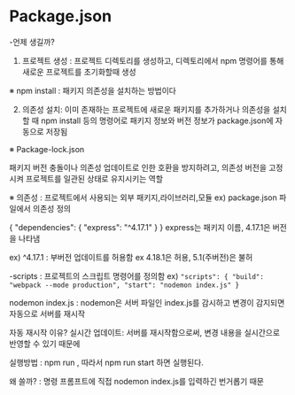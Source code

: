 # Package.json

-언제 생길까?
 1. 프로젝트 생성 : 프로젝트 디렉토리를 생성하고, 디렉토리에서 npm 명령어를 통해 새로운 프로젝트를 초기화할때 생성
 
 ※ npm install : 패키지 의존성을 설치하는 방법이다

 2. 의존성 설치: 이미 존재하는 프로젝트에 새로운 패키지를 추가하거나 의존성을 설치할 때 npm install 등의 
 명령어로 패키지 정보와 버전 정보가 package.json에 자동으로 저장됨
 
 ※ Package-lock.json
 
 패키지 버전 충돌이나 의존성 업데이트로 인한 호환을 방지하려고, 의존성 버전을 고정시켜 프로젝트를
 일관된 상태로 유지시키는 역할
 
 ※ 의존성 : 프로젝트에서 사용되는 외부 패키지,라이브러리,모듈
 ex) package.json 파일에서 의존성 정의
 
 
 {
  "dependencies": {
    "express": "^4.17.1"
  }
}
  express는 패키지 이름, 4.17.1은 버전을 나타냄

  ex) ^4.17.1 : 부버전 업데이트를 허용함 ex 4.18.1은 허용, 5.1(주버전)은 불허
 
-scripts : 프로젝트의 스크립트 명령어를 정의함
 ex) ```"scripts": {
  "build": "webpack --mode production",
  "start": "nodemon index.js"
}```

 nodemon index.js :  nodemon은 서버 파일인 index.js를 감시하고 변경이 감지되면 자동으로 서버를 재시작
 
 자동 재시작 이유? 실시간 업데이트: 서버를 재시작함으로써, 변경 내용을 실시간으로 반영할 수 있기 때문에
 
 실행방법 : npm run <script-name>, 따라서 npm run start 하면 실행된다.
 
 왜 쓸까? : 명령 프롬프트에 직접 nodemon index.js를 입력하긴 번거롭기 때문



